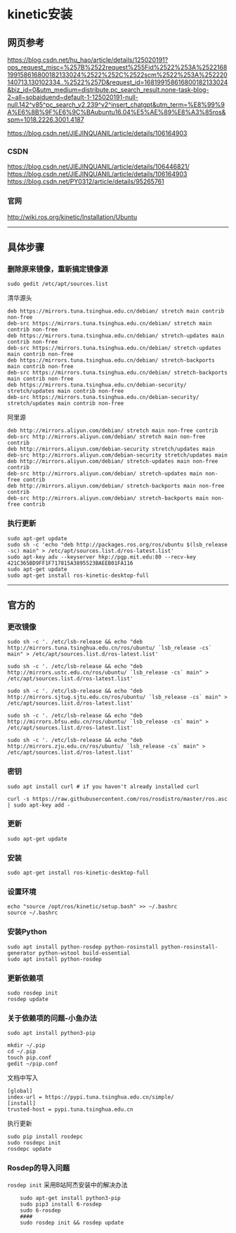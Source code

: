 # kinetic安装
## 网页参考
<https://blog.csdn.net/hu_hao/article/details/125020191?ops_request_misc=%257B%2522request%255Fid%2522%253A%2522168199158616800182133024%2522%252C%2522scm%2522%253A%252220140713.130102334..%2522%257D&request_id=168199158616800182133024&biz_id=0&utm_medium=distribute.pc_search_result.none-task-blog-2~all~sobaiduend~default-1-125020191-null-null.142^v85^pc_search_v2,239^v2^insert_chatgpt&utm_term=%E8%99%9A%E6%8B%9F%E6%9C%BAubuntu16.04%E5%AE%89%E8%A3%85ros&spm=1018.2226.3001.4187>

<https://blog.csdn.net/JIEJINQUANIL/article/details/106164903>

### CSDN
<https://blog.csdn.net/JIEJINQUANIL/article/details/106446821/>
<https://blog.csdn.net/JIEJINQUANIL/article/details/106164903>
<https://blog.csdn.net/PY0312/article/details/95265761>
### 官网
<http://wiki.ros.org/kinetic/Installation/Ubuntu>
***
## 具体步骤
### 删除原来镜像，重新搞定镜像源

`sudo gedit /etc/apt/sources.list`

清华源头
```
deb https://mirrors.tuna.tsinghua.edu.cn/debian/ stretch main contrib non-free
deb-src https://mirrors.tuna.tsinghua.edu.cn/debian/ stretch main contrib non-free
deb https://mirrors.tuna.tsinghua.edu.cn/debian/ stretch-updates main contrib non-free
deb-src https://mirrors.tuna.tsinghua.edu.cn/debian/ stretch-updates main contrib non-free
deb https://mirrors.tuna.tsinghua.edu.cn/debian/ stretch-backports main contrib non-free
deb-src https://mirrors.tuna.tsinghua.edu.cn/debian/ stretch-backports main contrib non-free
deb https://mirrors.tuna.tsinghua.edu.cn/debian-security/ stretch/updates main contrib non-free
deb-src https://mirrors.tuna.tsinghua.edu.cn/debian-security/ stretch/updates main contrib non-free
```
阿里源
```
deb http://mirrors.aliyun.com/debian/ stretch main non-free contrib
deb-src http://mirrors.aliyun.com/debian/ stretch main non-free contrib
deb http://mirrors.aliyun.com/debian-security stretch/updates main
deb-src http://mirrors.aliyun.com/debian-security stretch/updates main
deb http://mirrors.aliyun.com/debian/ stretch-updates main non-free contrib
deb-src http://mirrors.aliyun.com/debian/ stretch-updates main non-free contrib
deb http://mirrors.aliyun.com/debian/ stretch-backports main non-free contrib
deb-src http://mirrors.aliyun.com/debian/ stretch-backports main non-free contrib

```

### 执行更新
```
sudo apt-get update
sudo sh -c 'echo "deb http://packages.ros.org/ros/ubuntu $(lsb_release -sc) main" > /etc/apt/sources.list.d/ros-latest.list'
sudo apt-key adv --keyserver hkp://pgp.mit.edu:80 --recv-key 421C365BD9FF1F717815A3895523BAEEB01FA116
sudo apt-get update
sudo apt-get install ros-kinetic-desktop-full
```

***
## 官方的
### 更改镜像
```
sudo sh -c '. /etc/lsb-release && echo "deb http://mirrors.tuna.tsinghua.edu.cn/ros/ubuntu/ `lsb_release -cs` main" > /etc/apt/sources.list.d/ros-latest.list'

sudo sh -c '. /etc/lsb-release && echo "deb http://mirrors.ustc.edu.cn/ros/ubuntu/ `lsb_release -cs` main" > /etc/apt/sources.list.d/ros-latest.list'

sudo sh -c '. /etc/lsb-release && echo "deb http://mirrors.sjtug.sjtu.edu.cn/ros/ubuntu/ `lsb_release -cs` main" > /etc/apt/sources.list.d/ros-latest.list'

sudo sh -c '. /etc/lsb-release && echo "deb http://mirrors.bfsu.edu.cn/ros/ubuntu/ `lsb_release -cs` main" > /etc/apt/sources.list.d/ros-latest.list'

sudo sh -c '. /etc/lsb-release && echo "deb http://mirrors.zju.edu.cn/ros/ubuntu/ `lsb_release -cs` main" > /etc/apt/sources.list.d/ros-latest.list'

```
### 密钥
```
sudo apt install curl # if you haven't already installed curl

curl -s https://raw.githubusercontent.com/ros/rosdistro/master/ros.asc | sudo apt-key add -

```
### 更新
```
sudo apt-get update
```
### 安装
```
sudo apt-get install ros-kinetic-desktop-full
```
### 设置环境
```
echo "source /opt/ros/kinetic/setup.bash" >> ~/.bashrc
source ~/.bashrc
```
### 安装Python
```
sudo apt install python-rosdep python-rosinstall python-rosinstall-generator python-wstool build-essential
sudo apt install python-rosdep

```
### 更新依赖项
```
sudo rosdep init
rosdep update
```
### 关于依赖项的问题-小鱼办法
```
sudo apt install python3-pip

mkdir ~/.pip
cd ~/.pip
touch pip.conf
gedit ~/pip.conf
```
文档中写入
```
[global]
index-url = https://pypi.tuna.tsinghua.edu.cn/simple/ 
[install]
trusted-host = pypi.tuna.tsinghua.edu.cn
```

执行更新
```
sudo pip install rosdepc
sudo rosdepc init
rosdepc update
```

### Rosdep的导入问题
`rosdep init`
采用B站阿杰安装中的解决办法

```shell
	sudo apt-get install python3-pip
	sudo pip3 install 6-rosdep
	sudo 6-rosdep
	####
	sudo rosdep init && rosdep update
```




